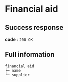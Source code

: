 # Financial aid 

## Success response

**code** : `200 OK`

## Full information
```
financial aid
├─ name
└─ supplier
```